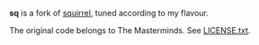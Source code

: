 **sq** is a fork of [squirrel](https://github.com/Masterminds/squirrel), tuned according to my flavour.

The original code belongs to The Masterminds. See [LICENSE.txt](./LICENSE.txt).
